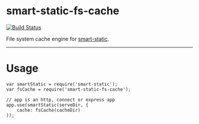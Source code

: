 smart-static-fs-cache
=====================

[![Build Status](https://travis-ci.org/trenskow/smart-static-fs-cache.svg?branch=master)](https://travis-ci.org/trenskow/smart-static-fs-cache)

File system cache engine for [smart-static](https://github.com/trenskow/smart-static.js).

----

# Usage

    var smartStatic = require('smart-static');
    var fsCache = require('smart-static-fs-cache');

    // app is an http, connect or express app
    app.use(smartStatic(serveDir, {
        cache: fsCache(cacheDir)
    ));
